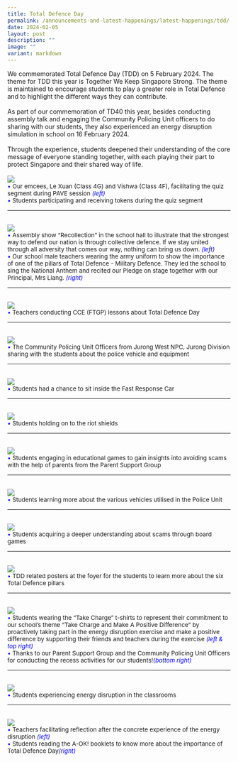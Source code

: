 ```yaml
---
title: Total Defence Day
permalink: /announcements-and-latest-happenings/latest-happenings/tdd/
date: 2024-02-05
layout: post
description: ""
image: ""
variant: markdown
---
```

We commemorated Total Defence Day (TDD) on 5 February 2024. The theme for TDD this year is Together We Keep Singapore Strong. The theme is maintained to encourage students to play a greater role in Total Defence and to highlight the different ways they can contribute. 
<br><br>
As part of our commemoration of TD40 this year, besides conducting assembly talk and engaging the Community Policing Unit officers to do sharing with our students, they also experienced an energy disruption simulation in school on 16 February 2024. 
<br><br>
Through the experience, students deepened their understanding of the core message of everyone standing together, with each playing their part to protect Singapore and their shared way of life. 
<br><br>
<img src="/images/Happenings/TDD/TDD2024_5.png">
<br>
<span style="font-size:10pt;">
<span style="color:blue;">•</span> Our emcees, Le Xuan (Class 4G) and Vishwa (Class 4F), facilitating the quiz segment during PAVE session <i style="color:blue;">(left)</i><br>
<span style="color:blue;">•</span> Students participating and receiving tokens during the quiz segment</span>
<hr><br>
<img src="/images/Happenings/TDD/TDD2024_6.png">
<br>
<span style="font-size:10pt;">
<span style="color:blue;">•</span> Assembly show “Recollection” in the school hall to illustrate that the strongest way to defend our nation is through collective defence. If we stay united through all adversity that comes our way, nothing can bring us down.  <i style="color:blue;">(left)</i><br>
<span style="color:blue;">•</span> Our school male teachers wearing the army uniform to show the importance of one of the pillars of Total Defence - Military Defence. They led the school to sing the National Anthem and recited our Pledge on stage together with our Principal, Mrs Liang. <i style="color:blue;">(right)</i></span>
<hr><br>
<img src="/images/Happenings/TDD/TDD2024_1.png">
<br>
<span style="font-size:10pt;">
<span style="color:blue;">•</span> Teachers conducting CCE (FTGP) lessons about Total Defence Day</span>
<hr><br>
<img src="/images/Happenings/TDD/TDD2024_7.png">
<br>
<span style="font-size:10pt;">
<span style="color:blue;">•</span> The Community Policing Unit Officers from Jurong West NPC, Jurong Division sharing with the students about the police vehicle and equipment</span>
<hr><br>
<img src="/images/Happenings/TDD/TDD2024_2.png">
<br>
<span style="font-size:10pt;">
<span style="color:blue;">•</span> Students had a chance to sit inside the Fast Response Car</span>
<hr><br>
<img src="/images/Happenings/TDD/TDD2024_8.png">
<br>
<span style="font-size:10pt;">
<span style="color:blue;">•</span> Students holding on to the riot shields</span>
<hr><br>
<img src="/images/Happenings/TDD/TDD2024_9.png">
<br>
<span style="font-size:10pt;">
<span style="color:blue;">•</span> Students engaging in educational games to gain insights into avoiding scams with the help of parents from the Parent Support Group</span>
<hr><br>
<img src="/images/Happenings/TDD/TDD2024_10.png">
<br>
<span style="font-size:10pt;">
<span style="color:blue;">•</span> Students learning more about the various vehicles utilised in the Police Unit</span>
<hr><br>
<img src="/images/Happenings/TDD/TDD2024_3.png">
<br>
<span style="font-size:10pt;">
<span style="color:blue;">•</span> Students acquiring a deeper understanding about scams through board games</span>
<hr><br>
<img src="/images/Happenings/TDD/TDD2024_11.png">
<br>
<span style="font-size:10pt;">
<span style="color:blue;">•</span> TDD related posters at the foyer for the students to learn more about the six Total Defence pillars</span>
<hr><br>
<img src="/images/Happenings/TDD/TDD2024_12.png">
<br>
<span style="font-size:10pt;">
<span style="color:blue;">•</span> Students wearing the “Take Charge” t-shirts to represent their commitment to our school’s theme “Take Charge and Make A Positive Difference” by proactively taking part in the energy disruption exercise and make a positive difference by supporting their friends and teachers during the exercise <i style="color:blue;">(left &amp; top right)</i><br>
<span style="color:blue;">•</span> Thanks to our Parent Support Group and the Community Policing Unit Officers for conducting the recess activities for our students!<i style="color:blue;">(bottom right)</i></span>
<hr><br>
<img src="/images/Happenings/TDD/TDD2024_4.png">
<br>
<span style="font-size:10pt;">
<span style="color:blue;">•</span> Students experiencing energy disruption in the classrooms</span>
<hr><br>
<img src="/images/Happenings/TDD/TDD2024_13.png">
<br>
<span style="font-size:10pt;">
<span style="color:blue;">•</span> Teachers facilitating reflection after the concrete experience of the energy disruption  <i style="color:blue;">(left)</i><br>
<span style="color:blue;">•</span> Students reading the A-OK! booklets to know more about the importance of Total Defence Day<i style="color:blue;">(right)</i></span>